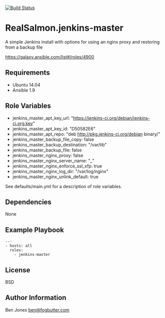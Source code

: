 [![Build Status](https://travis-ci.org/RealSalmon/fogbutter.jenkins-master.svg?branch=master)](https://travis-ci.org/RealSalmon/fogbutter.jenkins-master)

RealSalmon.jenkins-master
=========================
A simple Jenkins install with options for using an nginx proxy and restoring
from a backup file

https://galaxy.ansible.com/list#/roles/4900

Requirements
------------
- Ubuntu 14.04
- Ansible 1.9

Role Variables
--------------
- jenkins_master_apt_key_url: "https://jenkins-ci.org/debian/jenkins-ci.org.key"
- jenkins_master_apt_key_id: "D50582E6"
- jenkins_master_apt_repo: "deb http://pkg.jenkins-ci.org/debian binary/"
- jenkins_master_backup_file_copy: false
- jenkins_master_backup_destination: "/var/lib"
- jenkins_master_backup_file: false
- jenkins_master_nginx_proxy: false
- jenkins_master_nginx_server_name: "_"
- jenkins_master_nginx_enforce_ssl_xfp: true
- jenkins_master_nginx_log_dir: "/var/log/nginx"
- jenkins_master_nginx_unlink_default: true

See defaults/main.yml for a description of role variables.

Dependencies
------------
None

Example Playbook
----------------
    ---
    - hosts: all
      roles:
        - jenkins-master

License
-------
BSD

Author Information
------------------
Ben Jones <ben@fogbutter.com>
